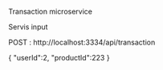 Transaction microservice

Servis input

POST : http://localhost:3334/api/transaction

{
"userId":2,
"productId":223
}